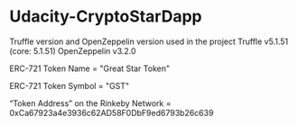 # Udacity-CryptoStarDapp

Truffle version and OpenZeppelin version used in the project
Truffle v5.1.51 (core: 5.1.51)
OpenZeppelin v3.2.0

ERC-721 Token Name = "Great Star Token"

ERC-721 Token Symbol = "GST"

“Token Address” on the Rinkeby Network = 0xCa67923a4e3936c62AD58F0DbF9ed6793b26c639

